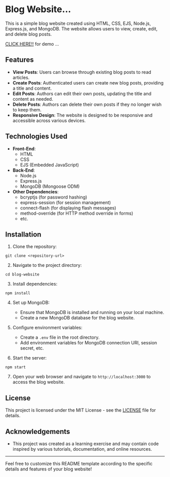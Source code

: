 
# Blog Website...

This is a simple blog website created using HTML, CSS, EJS, Node.js, Express.js, and MongoDB. The website allows users to view, create, edit, and delete blog posts.

 <a href="https://blog-website-kr55.onrender.com"   target="blank"> CLICK HERE!!</a> for demo ...
 

 





## Features

- **View Posts**: Users can browse through existing blog posts to read articles.
- **Create Posts**: Authenticated users can create new blog posts, providing a title and content.
- **Edit Posts**: Authors can edit their own posts, updating the title and content as needed.
- **Delete Posts**: Authors can delete their own posts if they no longer wish to keep them.
- **Responsive Design**: The website is designed to be responsive and accessible across various devices.

## Technologies Used

- **Front-End**:
  - HTML
  - CSS
  - EJS (Embedded JavaScript)
- **Back-End**:
  - Node.js
  - Express.js
  - MongoDB (Mongoose ODM)
- **Other Dependencies**:
  - bcryptjs (for password hashing)
  - express-session (for session management)
  - connect-flash (for displaying flash messages)
  - method-override (for HTTP method override in forms)
  - etc.

## Installation

1. Clone the repository:

```
git clone <repository-url>
```

2. Navigate to the project directory:

```
cd blog-website
```

3. Install dependencies:

```
npm install
```

4. Set up MongoDB:
   - Ensure that MongoDB is installed and running on your local machine.
   - Create a new MongoDB database for the blog website.

5. Configure environment variables:
   - Create a `.env` file in the root directory.
   - Add environment variables for MongoDB connection URI, session secret, etc.

6. Start the server:

```
npm start
```

7. Open your web browser and navigate to `http://localhost:3000` to access the blog website.

## License

This project is licensed under the MIT License - see the [LICENSE](LICENSE) file for details.

## Acknowledgements

- This project was created as a learning exercise and may contain code inspired by various tutorials, documentation, and online resources.

---

Feel free to customize this README template according to the specific details and features of your blog website!
